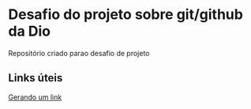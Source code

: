 # Desafio do projeto sobre git/github da Dio
Repositório criado parao desafio de projeto
## Links úteis
[Gerando um link](https://docs.pipz.com/central-de-ajuda/learning-center/guia-basico-de-markdown#open)
